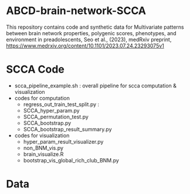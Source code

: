 # ABCD-brain-network-SCCA
This repository contains code and synthetic data for Multivariate patterns between brain network properties, polygenic scores, phenotypes, and environment in preadolescents, Seo et al., (2023), medRxiv preprint, https://www.medrxiv.org/content/10.1101/2023.07.24.23293075v1

# SCCA Code
+ scca_pipeline_example.sh : overall pipeline for scca computation & visualization 
+ codes for computation
  + regress_out_train_test_split.py : 
  + SCCA_hyper_param.py
  + SCCA_permutation_test.py
  + SCCA_bootstrap.py
  + SCCA_bootstrap_result_summary.py
+ codes for visualization
  + hyper_param_result_visualizer.py
  + non_BNM_vis.py
  + brain_visualize.R
  + bootstrap_vis_global_rich_club_BNM.py

# Data
